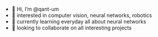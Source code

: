 - 👋 Hi, I’m @qant-um
- 👀 interested in computer vision, neural networks, robotics
- 🌱 currently learning everyday all about neural networks
- 💞️ looking to collaborate on all interesting projects
